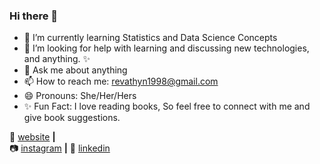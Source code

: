 ### Hi there 👋



- 🌱 I’m currently learning Statistics and Data Science Concepts
- 🤔 I’m looking for help with learning and discussing new technologies, and anything. ✨
- 💬 Ask me about anything
- 📫 How to reach me: revathyn1998@gmail.com
- 😄 Pronouns: She/Her/Hers
- ✨ Fun Fact: I love reading books, So feel free to connect with me and give book suggestions. 

🏡 [website][website] **|**  
📷 [instagram][instagram] **|** 
👔 [linkedin][linkedin]


[website]: https://revathynarayanan.com
[instagram]: https://instagram.com/revathy.nn
[linkedin]: https://linkedin.com/in/revathynarayanan




  
